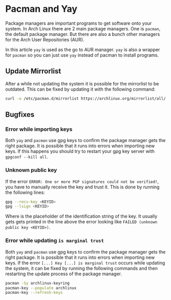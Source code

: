 # Pacman and Yay

Package managers are important programs to get software onto your system.
In Arch Linux there are 2 main package managers.
One is `pacman`, the default package manager.
But there are also a bunch other managers for the Arch User Repositories (AUR).

In this article `yay` is used as the go to AUR manager.
`yay` is also a wrapper for `pacman` so you can just use `yay` instead of pacman
to install programs.

## Update Mirrorlist

After a while not updating the system it is possible for the mirrorlist to be
outdated.
This can be fixed by updating it with the following command:

```sh
curl -o /etc/pacman.d/mirrorlist https://archlinux.org/mirrorlist/all/
```

## Bugfixes

### Error while importing keys

Both `yay` and `pacman` use gpg keys to confirm the package manager gets the
right package.
It is possible that it runs into errors when importing new keys.
If this happens you should try to restart your gpg key server with
`gpgconf --kill all`.

### Unknown public key

If the error `ERROR: One or more PGP signatures could not be verified!`, you
have to manually receive the key and trust it.
This is done by running the following lines:

```sh
gpg --recv-key <KEYID>
gpg --lsign <KEYID>
```

Where <KEYID> is the placeholder of the identification string of the key.
It usually gets gets printed in the line above the error looking like
`FAILED (unknown public key <KEYID>)`.

### Error while updating `is marginal trust`

Both `yay` and `pacman` use gpg keys to confirm the package manager gets the
right package.
It is possible that it runs into errors when importing new keys.
If the error `[...] Key [...] is marginal trust` occurs while updating the
system, it can be fixed by running the following commands and then restarting
the update process of the package manager.

```sh
pacman -Sy archlinux-keyring
pacman-key --populate archlinux
pacman-key --refresh-keys
```
